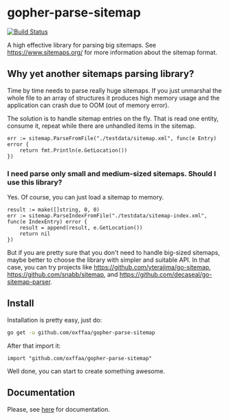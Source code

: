 # gopher-parse-sitemap

[![Build Status](https://travis-ci.org/oxffaa/gopher-parse-sitemap.svg?branch=master)](https://travis-ci.org/oxffaa/gopher-parse-sitemap)

A high effective library for parsing big sitemaps. See https://www.sitemaps.org/ for more information about the sitemap format.

## Why yet another sitemaps parsing library?

Time by time needs to parse really huge sitemaps. If you just unmarshal the whole file to an array of structures it produces high memory usage and the application can crash due to OOM (out of memory error). 


The solution is to handle sitemap entries on the fly. That is read one entity, consume it, repeat while there are unhandled items in the sitemap.

```golang
err := sitemap.ParseFromFile("./testdata/sitemap.xml", func(e Entry) error {
    return fmt.Println(e.GetLocation())
})
```

### I need parse only small and medium-sized sitemaps. Should I use this library?

Yes. Of course, you can just load a sitemap to memory.

```golang
result := make([]string, 0, 0)
err := sitemap.ParseIndexFromFile("./testdata/sitemap-index.xml", func(e IndexEntry) error {
    result = append(result, e.GetLocation())
    return nil
})
```

But if you are pretty sure that you don't need to handle big-sized sitemaps, maybe better to choose the library with simpler and suitable API. In that case, you can try projects like https://github.com/yterajima/go-sitemap, https://github.com/snabb/sitemap, and https://github.com/decaseal/go-sitemap-parser.

## Install

Installation is pretty easy, just do:

```bash
go get -u github.com/oxffaa/gopher-parse-sitemap
```

After that import it:
```golang
import "github.com/oxffaa/gopher-parse-sitemap"
```

Well done, you can start to create something awesome.

## Documentation

Please, see [here](https://godoc.org/github.com/oxffaa/gopher-parse-sitemap) for documentation.
